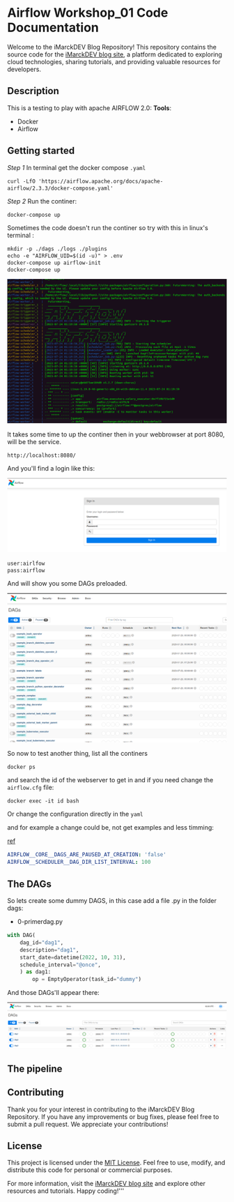 # Airflow Workshop_01 Code Documentation
Welcome to the iMarckDEV Blog Repository! This repository contains the source code for the [iMarckDEV blog site](https://www.imarck.dev), a platform dedicated to exploring cloud technologies, sharing tutorials, and providing valuable resources for developers.
## Description
This is a testing to play with apache AIRFLOW 2.0:
**Tools**:
+ Docker
+ Airflow

## Getting started

*Step 1*
In terminal get the docker compose `.yaml`
```batch
curl -LfO 'https://airflow.apache.org/docs/apache-airflow/2.3.3/docker-compose.yaml'
``` 

*Step 2*
Run the continer:
```batch
docker-compose up
``` 

Sometimes the code doesn't run the continer so try with this in linux's terminal :
```batch
mkdir -p ./dags ./logs ./plugins
echo -e "AIRFLOW_UID=$(id -u)" > .env
docker-compose up airflow-init
docker-compose up
``` 
![setup ](screenshots/1_running.png)

It takes some time to up the continer then in your webbrowser at port 8080, will be the service.
```batch
http://localhost:8080/
``` 
And you'll find a login like this:

![setup ](screenshots/2_log.png)

```batch
user:airlfow
pass:airflow
```

And will show you some DAGs preloaded.

![setup ](screenshots/3_.png)

So now to test another thing, list all the continers 
```batch
docker ps
```
and search the id of the webserver to get in and if you need change the `airflow.cfg` file:

```batch
docker exec -it id bash
```

Or change the configuration directly in the `yaml`

and for example a change could be, not get examples and less timming:

[ref](https://airflow.apache.org/docs/apache-airflow/stable/configurations-ref.html#webserver)

```yaml
AIRFLOW__CORE__DAGS_ARE_PAUSED_AT_CREATION: 'false'
AIRFLOW__SCHEDULER__DAG_DIR_LIST_INTERVAL: 100
```

## The DAGs
So lets create some dummy DAGS, in this case add a file .py in the folder dags:

+ 0-primerdag.py

```python
with DAG(
    dag_id="dag1",
    description="dag1",
    start_date=datetime(2022, 10, 31),
    schedule_interval="@once",
    ) as dag1:  
        op = EmptyOperator(task_id="dummy")
```

And those DAGs'll appear there:

![DAGs ](screenshots/4_.png)

## The pipeline



## Contributing

Thank you for your interest in contributing to the iMarckDEV Blog Repository. If you have any improvements or bug fixes, please feel free to submit a pull request. We appreciate your contributions!

## License

This project is licensed under the [MIT License](LICENSE). Feel free to use, modify, and distribute this code for personal or commercial purposes.

For more information, visit the [iMarckDEV blog site](https://www.imarck.dev) and explore other resources and tutorials. Happy coding!'''